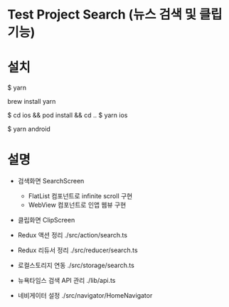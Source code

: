 # Test Project Search (뉴스 검색 및 클립 기능)

# 설치

$ yarn

brew install yarn

$ cd ios && pod install && cd ..
$ yarn ios

$ yarn android

# 설명

-   검색화면 SearchScreen
    -   FlatList 컴포넌트로 infinite scroll 구현
    -   WebView 컴포넌트로 인앱 웹뷰 구현
-   클립화면 ClipScreen

-   Redux 액션 정리 ./src/action/search.ts
-   Redux 리듀서 정리 ./src/reducer/search.ts

-   로컬스토리지 연동 ./src/storage/search.ts
-   뉴욕타임스 검색 API 관리 ./lib/api.ts

-   네비게이터 설정 ./src/navigator/HomeNavigator
